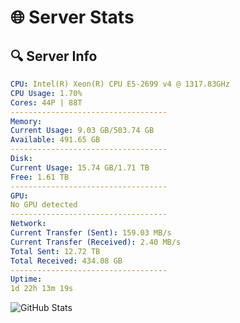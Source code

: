 # 🌐 Server Stats
## 🔍 Server Info
```yaml
CPU: Intel(R) Xeon(R) CPU E5-2699 v4 @ 1317.83GHz
CPU Usage: 1.70%
Cores: 44P | 88T
-----------------------------------
Memory:
Current Usage: 9.03 GB/503.74 GB
Available: 491.65 GB
-----------------------------------
Disk:
Current Usage: 15.74 GB/1.71 TB
Free: 1.61 TB
-----------------------------------
GPU:
No GPU detected
-----------------------------------
Network:
Current Transfer (Sent): 159.03 MB/s
Current Transfer (Received): 2.40 MB/s
Total Sent: 12.72 TB
Total Received: 434.08 GB
-----------------------------------
Uptime:
1d 22h 13m 19s
```
![GitHub Stats](https://img.shields.io/badge/Updated-2025-02-09_20:56:37-blue)